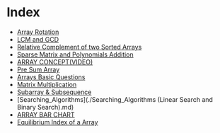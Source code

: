 # Index
- [Array Rotation](Array%20Rotation)
- [LCM and GCD](LCM%20and%20GCD)
- [Relative Complement of two Sorted Arrays](Relative%20Complement%20of%20two%20Sorted%20Arrays)
- [Sparse Matrix and Polynomials Addition](Sparse%20Matrix%20and%20Polynomials%20Addition)
- [ARRAY CONCEPT(VIDEO)](./concept%20of%20array%20in%20c%2B%2B(video))
- [Pre Sum Array](Pre%20Sum%20Array)
- [Arrays Basic Questions](Arrays_questions.md)
- [Matrix Multiplication](./Matrix_multiplication/Matrix_multiplication.md)
- [Subarray & Subsequence](./Subarray&Subsequence.md)
- [Searching_Algorithms](./Searching_Algorithms (Linear Search and Binary Search).md)
- [ARRAY BAR CHART](./ARRAY%20BAR%20CHART/bargraph.md)
- [Equilibrium Index of a Array](Equilibrium_index.md)

